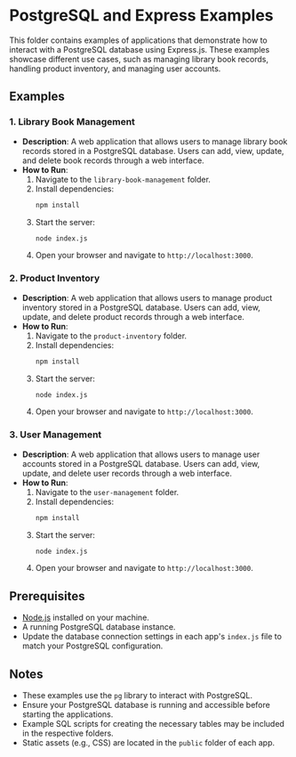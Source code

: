 # PostgreSQL and Express Examples

This folder contains examples of applications that demonstrate how to interact with a PostgreSQL database using Express.js. These examples showcase different use cases, such as managing library book records, handling product inventory, and managing user accounts.

## Examples

### 1. Library Book Management
- **Description**: A web application that allows users to manage library book records stored in a PostgreSQL database. Users can add, view, update, and delete book records through a web interface.
- **How to Run**:
  1. Navigate to the `library-book-management` folder.
  2. Install dependencies:
     ```bash
     npm install
     ```
  3. Start the server:
     ```bash
     node index.js
     ```
  4. Open your browser and navigate to `http://localhost:3000`.

### 2. Product Inventory
- **Description**: A web application that allows users to manage product inventory stored in a PostgreSQL database. Users can add, view, update, and delete product records through a web interface.
- **How to Run**:
  1. Navigate to the `product-inventory` folder.
  2. Install dependencies:
     ```bash
     npm install
     ```
  3. Start the server:
     ```bash
     node index.js
     ```
  4. Open your browser and navigate to `http://localhost:3000`.

### 3. User Management
- **Description**: A web application that allows users to manage user accounts stored in a PostgreSQL database. Users can add, view, update, and delete user records through a web interface.
- **How to Run**:
  1. Navigate to the `user-management` folder.
  2. Install dependencies:
     ```bash
     npm install
     ```
  3. Start the server:
     ```bash
     node index.js
     ```
  4. Open your browser and navigate to `http://localhost:3000`.

## Prerequisites
- [Node.js](https://nodejs.org) installed on your machine.
- A running PostgreSQL database instance.
- Update the database connection settings in each app's `index.js` file to match your PostgreSQL configuration.

## Notes
- These examples use the `pg` library to interact with PostgreSQL.
- Ensure your PostgreSQL database is running and accessible before starting the applications.
- Example SQL scripts for creating the necessary tables may be included in the respective folders.
- Static assets (e.g., CSS) are located in the `public` folder of each app.